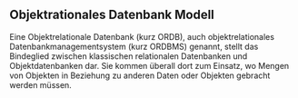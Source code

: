 ## Objektrationales Datenbank Modell
Eine Objektrelationale Datenbank (kurz ORDB), auch objektrelationales Datenbankmanagementsystem (kurz ORDBMS) genannt, stellt das Bindeglied zwischen klassischen relationalen Datenbanken und Objektdatenbanken dar. Sie kommen überall dort zum Einsatz, wo Mengen von Objekten in Beziehung zu anderen Daten oder Objekten gebracht werden müssen.


